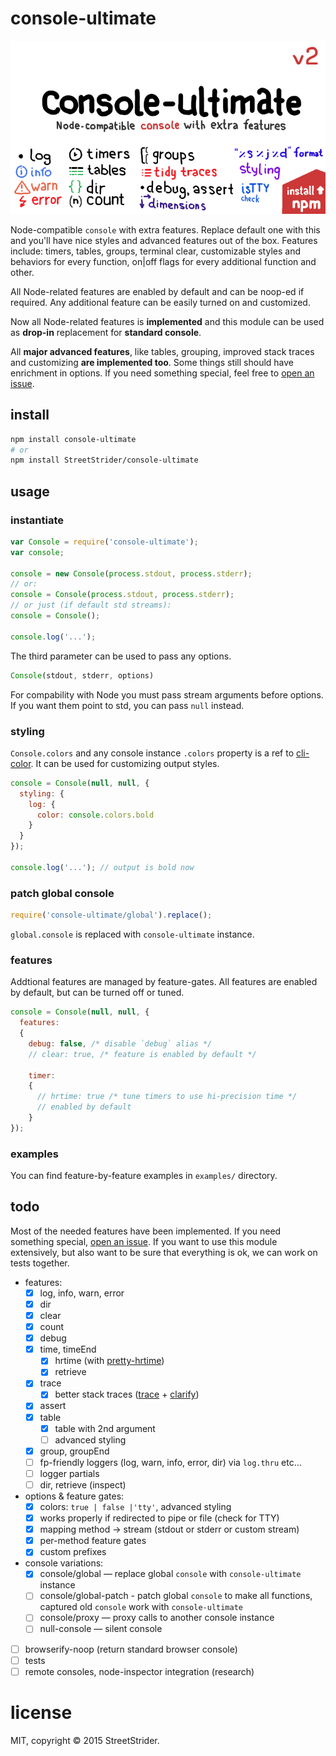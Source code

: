 # console-ultimate
[![wow](assets/banner.png)](https://www.npmjs.com/package/console-ultimate)

Node-compatible `console` with extra features. Replace default one with this and you'll have nice styles and advanced features out of the box. Features include: timers, tables, groups, terminal clear, customizable styles and behaviors for every function, on|off flags for every additional function and other.

All Node-related features are enabled by default and can be noop-ed if required. Any additional feature can be easily turned on and customized.

Now all Node-related features is **implemented** and this module can be used as **drop-in** replacement for **standard console**.

All **major advanced features**, like tables, grouping, improved stack traces and customizing **are implemented too**. Some things still should have enrichment in options. If you need something special, feel free to [open an issue](https://github.com/StreetStrider/console-ultimate/issues).


## install
```sh
npm install console-ultimate
# or
npm install StreetStrider/console-ultimate
```


## usage
### instantiate

```javascript
var Console = require('console-ultimate');
var console;

console = new Console(process.stdout, process.stderr);
// or:
console = Console(process.stdout, process.stderr);
// or just (if default std streams):
console = Console();

console.log('...');
```

The third parameter can be used to pass any options.
```javascript
Console(stdout, stderr, options)
```

For compability with Node you must pass stream arguments before options. If you want them point to std, you can pass `null` instead.


### styling
`Console.colors` and any console instance `.colors` property is a ref to [cli-color](https://github.com/medikoo/cli-color). It can be used for customizing output styles.

```javascript
console = Console(null, null, {
  styling: {
    log: {
      color: console.colors.bold
    }
  }
});

console.log('...'); // output is bold now
```


### patch global console
```javascript
require('console-ultimate/global').replace();
```
`global.console` is replaced with `console-ultimate` instance.

### features
Addtional features are managed by feature-gates. All features are enabled by default, but can be turned off or tuned.
```javascript
console = Console(null, null, {
  features:
  {
    debug: false, /* disable `debug` alias */
    // clear: true, /* feature is enabled by default */

    timer:
    {
      // hrtime: true /* tune timers to use hi-precision time */
      // enabled by default
    }
});
```

### examples
You can find feature-by-feature examples in `examples/` directory.


## todo
Most of the needed features have been implemented. If you need something special, [open an issue](https://github.com/StreetStrider/console-ultimate/issues). If you want to use this module extensively, but also want to be sure that everything is ok, we can work on tests together.

* features:
  * [x] log, info, warn, error
  * [x] dir
  * [x] clear
  * [x] count
  * [x] debug
  * [x] time, timeEnd
    * [x] hrtime (with [pretty-hrtime](https://github.com/robrich/pretty-hrtime))
    * [x] retrieve
  * [x] trace
    * [x] better stack traces ([trace](https://github.com/AndreasMadsen/trace) + [clarify](https://github.com/AndreasMadsen/clarify))
  * [x] assert
  * [x] table
    * [x] table with 2nd argument
    * [ ] advanced styling
  * [x] group, groupEnd
  * [ ] fp-friendly loggers (log, warn, info, error, dir) via `log.thru` etc…
  * [ ] logger partials
  * [ ] dir, retrieve (inspect)
* options & feature gates:
  * [x] colors: `true | false |'tty'`, advanced styling
  * [x] works properly if redirected to pipe or file (check for TTY)
  * [x] mapping method → stream (stdout or stderr or custom stream)
  * [x] per-method feature gates
  * [x] custom prefixes
* console variations:
  * [x] console/global — replace global `console` with `console-ultimate` instance
  * [ ] console/global-patch - patch global `console` to make all functions, captured old `console` work with `console-ultimate`
  * [ ] console/proxy — proxy calls to another console instance
  * [ ] null-console — silent console
* [ ] browserify-noop (return standard browser console)
* [ ] tests
* [ ] remote consoles, node-inspector integration (research)

# license
MIT, copyright © 2015 StreetStrider.
